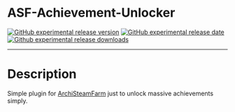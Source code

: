 # ASF-Achievement-Unlocker

[![GitHub experimental release version](https://img.shields.io/github/release/Cappi1998/ASF-Achievement-Unlocker/all.svg?label=Experimental&maxAge=600)](https://github.com/Cappi1998/ASF-Achievement-Unlocker/releases)
[![GitHub experimental release date](https://img.shields.io/github/release-date-pre/Cappi1998/ASF-Achievement-Unlocker.svg?label=Released&maxAge=600)](https://github.com/Cappi1998/ASF-Achievement-Unlocker/releases)
[![Github experimental release downloads](https://img.shields.io/github/downloads-pre/Cappi1998/ASF-Achievement-Unlocker/latest/total.svg?label=Downloads&maxAge=600)](https://github.com/Cappi1998/ASF-Achievement-Unlocker/releases)

---

# Description
Simple plugin for [ArchiSteamFarm](https://github.com/JustArchiNET/ArchiSteamFarm) just to unlock massive achievements simply.
